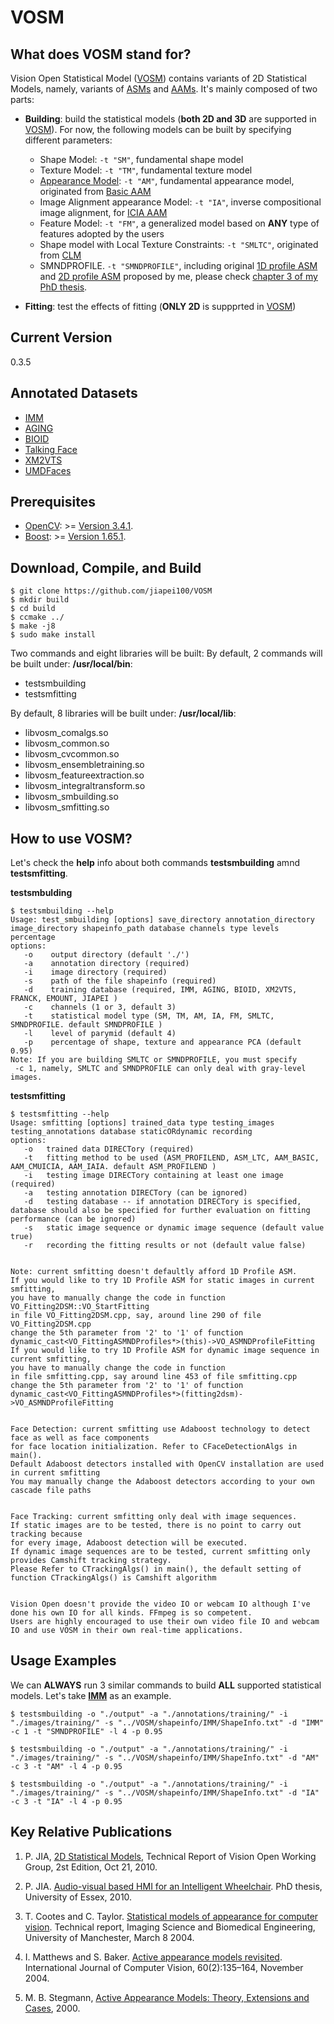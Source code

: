 # VOSM

## What does VOSM stand for?

Vision Open Statistical Model ([VOSM](https://github.com/jiapei100/VOSM)) contains variants of 2D Statistical Models, namely, variants of [ASMs](https://en.wikipedia.org/wiki/Active_shape_model) and [AAMs](https://en.wikipedia.org/wiki/Active_appearance_model). It's mainly composed of two parts:

* **Building**: build the statistical models (**both 2D and 3D** are supported in [VOSM](https://github.com/jiapei100/VOSM)). For now, the following models can be built by specifying different parameters:
  - Shape Model: ```-t "SM"```, fundamental shape model
  - Texture Model: ```-t "TM"```, fundamental texture model
  - [Appearance Model](http://www.imm.dtu.dk/~aam/main/node15.html): ```-t "AM"```, fundamental appearance model, originated from [Basic AAM](http://www.imm.dtu.dk/~aam/main/node16.html)
  - Image Alignment appearance Model: ```-t "IA"```, inverse compositional image alignment, for [ICIA AAM](https://www.ri.cmu.edu/pub_files/pub4/matthews_iain_2004_2/matthews_iain_2004_2.pdf)
  - Feature Model: ```-t "FM"```, a generalized model based on **ANY** type of features adopted by the users
  - Shape model with Local Texture Constraints: ```-t "SMLTC"```, originated from [CLM](https://personalpages.manchester.ac.uk/staff/timothy.f.cootes/Models/clm.html)
  - SMNDPROFILE. ```-t "SMNDPROFILE"```, including original [1D profile ASM](http://www.imm.dtu.dk/~aam/downloads/asmprops/node3.html) and [2D profile ASM](http://www.visionopen.com/members/jiapei/publications/pei_thesischapter34.pdf) proposed by me, please check [chapter 3 of my PhD thesis](http://www.visionopen.com/members/jiapei/publications/pei_thesischapter34.pdf).

* **Fitting**: test the effects of fitting (**ONLY 2D** is suppprted in [VOSM](https://github.com/jiapei100/VOSM))


## Current Version
0.3.5


## Annotated Datasets
- [IMM](https://www2.imm.dtu.dk/~aam/datasets/datasets.html)
- [AGING](http://sting.cycollege.ac.cy/~alanitis/fgnetaging/index.htm)
- [BIOID](https://www.bioid.com/facedb/)
- [Talking Face](http://www-prima.inrialpes.fr/FGnet/data/01-TalkingFace/talking_face.html)
- [XM2VTS](http://www.ee.surrey.ac.uk/CVSSP/xm2vtsdb/)
- [UMDFaces](http://www.umdfaces.io/)

## Prerequisites

- [OpenCV](https://github.com/opencv/opencv): >= [Version 3.4.1](https://github.com/opencv/opencv/releases/tag/3.4.1).
- [Boost](https://www.boost.org/): >= [Version 1.65.1](https://www.boost.org/users/history/version_1_65_1.html).


## Download, Compile, and Build

```
$ git clone https://github.com/jiapei100/VOSM
$ mkdir build
$ cd build
$ ccmake ../
$ make -j8
$ sudo make install
```

Two commands and eight libraries will be built:
By default, 2 commands will be built under: **/usr/local/bin**:
- testsmbuilding
- testsmfitting

By default, 8 libraries will be built under: **/usr/local/lib**:
- libvosm_comalgs.so
- libvosm_common.so
- libvosm_cvcommon.so
- libvosm_ensembletraining.so
- libvosm_featureextraction.so
- libvosm_integraltransform.so
- libvosm_smbuilding.so
- libvosm_smfitting.so


## How to use VOSM?

Let's check the **help** info about both commands **testsmbuilding** amnd **testsmfitting**.

**testsmbulding**

```
$ testsmbuilding --help
Usage: test_smbuilding [options] save_directory annotation_directory image_directory shapeinfo_path database channels type levels percentage
options:
   -o    output directory (default './')
   -a    annotation directory (required)
   -i    image directory (required)
   -s    path of the file shapeinfo (required)
   -d    training database (required, IMM, AGING, BIOID, XM2VTS, FRANCK, EMOUNT, JIAPEI )
   -c    channels (1 or 3, default 3)
   -t    statistical model type (SM, TM, AM, IA, FM, SMLTC, SMNDPROFILE. default SMNDPROFILE )
   -l    level of parymid (default 4)
   -p    percentage of shape, texture and appearance PCA (default 0.95)
Note: If you are building SMLTC or SMNDPROFILE, you must specify
 -c 1, namely, SMLTC and SMNDPROFILE can only deal with gray-level images.
 ```

**testsmfitting**

```
$ testsmfitting --help
Usage: smfitting [options] trained_data type testing_images testing_annotations database staticORdynamic recording
options:
   -o   trained data DIRECTory (required)
   -t   fitting method to be used (ASM_PROFILEND, ASM_LTC, AAM_BASIC, AAM_CMUICIA, AAM_IAIA. default ASM_PROFILEND )
   -i   testing image DIRECTory containing at least one image (required)
   -a   testing annotation DIRECTory (can be ignored)
   -d   testing database -- if annotation DIRECTory is specified, database should also be specified for further evaluation on fitting performance (can be ignored)
   -s   static image sequence or dynamic image sequence (default value true)
   -r   recording the fitting results or not (default value false)


Note: current smfitting doesn't defaultly afford 1D Profile ASM.
If you would like to try 1D Profile ASM for static images in current smfitting,
you have to manually change the code in function VO_Fitting2DSM::VO_StartFitting
in file VO_Fitting2DSM.cpp, say, around line 290 of file VO_Fitting2DSM.cpp
change the 5th parameter from '2' to '1' of function
dynamic_cast<VO_FittingASMNDProfiles*>(this)->VO_ASMNDProfileFitting
If you would like to try 1D Profile ASM for dynamic image sequence in current smfitting,
you have to manually change the code in function
in file smfitting.cpp, say around line 453 of file smfitting.cpp
change the 5th parameter from '2' to '1' of function
dynamic_cast<VO_FittingASMNDProfiles*>(fitting2dsm)->VO_ASMNDProfileFitting


Face Detection: current smfitting use Adaboost technology to detect face as well as face components
for face location initialization. Refer to CFaceDetectionAlgs in main().
Default Adaboost detectors installed with OpenCV installation are used in current smfitting
You may manually change the Adaboost detectors according to your own cascade file paths


Face Tracking: current smfitting only deal with image sequences.
If static images are to be tested, there is no point to carry out tracking because
for every image, Adaboost detection will be executed.
If dynamic image sequences are to be tested, current smfitting only provides Camshift tracking strategy.
Please Refer to CTrackingAlgs() in main(), the default setting of function CTrackingAlgs() is Camshift algorithm


Vision Open doesn't provide the video IO or webcam IO although I've done his own IO for all kinds. FFmpeg is so competent.
Users are highly encouraged to use their own video file IO and webcam IO and use VOSM in their own real-time applications.
```


## Usage Examples

We can **ALWAYS** run 3 similar commands to build **ALL** supported statistical models. Let's take [**IMM**](https://www2.imm.dtu.dk/~aam/datasets/datasets.html) as an example.

```
$ testsmbuilding -o "./output" -a "./annotations/training/" -i "./images/training/" -s "../VOSM/shapeinfo/IMM/ShapeInfo.txt" -d "IMM" -c 1 -t "SMNDPROFILE" -l 4 -p 0.95

$ testsmbuilding -o "./output" -a "./annotations/training/" -i "./images/training/" -s "../VOSM/shapeinfo/IMM/ShapeInfo.txt" -d "AM" -c 3 -t "AM" -l 4 -p 0.95

$ testsmbuilding -o "./output" -a "./annotations/training/" -i "./images/training/" -s "../VOSM/shapeinfo/IMM/ShapeInfo.txt" -d "IA" -c 3 -t "IA" -l 4 -p 0.95
```




## Key Relative Publications

1) P. JIA, [2D Statistical Models](http://www.visionopen.com/members/jiapei/publications/pei_sm2dreport2010.pdf), Technical Report of Vision Open Working Group, 2st Edition, Oct 21, 2010.

2) P. JIA. [Audio-visual based HMI for an Intelligent Wheelchair](http://www.visionopen.com/members/jiapei/publications/pei_thesischapter34.pdf). PhD thesis, University of Essex, 2010.

3) T. Cootes and C. Taylor. [Statistical models of appearance for computer
vision](http://www.face-rec.org/algorithms/aam/app_models.pdf). Technical report, Imaging Science and Biomedical Engineering, University of Manchester, March 8 2004.

4) I. Matthews and S. Baker. [Active appearance models revisited](https://www.ri.cmu.edu/pub_files/pub4/matthews_iain_2004_2/matthews_iain_2004_2.pdf). International Journal of Computer Vision, 60(2):135–164, November 2004.

5) M. B. Stegmann, [Active Appearance Models: Theory, Extensions and Cases](http://www2.imm.dtu.dk/~aam/main/), 2000.
